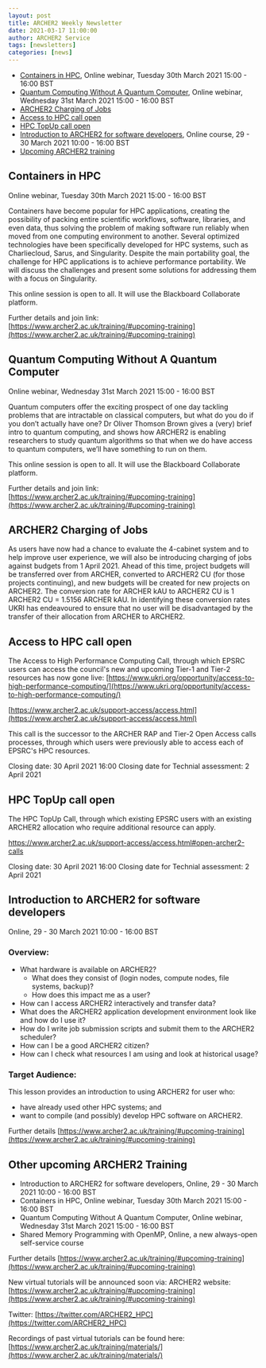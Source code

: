 ```yaml
---
layout: post
title: ARCHER2 Weekly Newsletter
date: 2021-03-17 11:00:00
author: ARCHER2 Service
tags: [newsletters] 
categories: [news]
---
```


- [Containers in HPC](#containers-in-hpc), Online webinar, Tuesday 30th March 2021 15:00 - 16:00 BST 
 - [Quantum Computing Without A Quantum Computer](#quantum-computing-without-a-quantum-computer), Online webinar, Wednesday 31st March 2021 15:00 - 16:00 BST
 - [ARCHER2 Charging of Jobs](#archer2-charging-of-jobs)
- [Access to HPC call open](#access-to-hpc-call-open)
- [HPC TopUp call open](#hpc-topup-call-open)
- [Introduction to ARCHER2 for software developers](#introduction-to-archer2-for-software-developers), Online course, 29 - 30 March 2021 10:00 - 16:00 BST
- [Upcoming ARCHER2 training](#other-upcoming-archer2-training) 


## Containers in HPC 

Online webinar, Tuesday 30th March 2021 15:00 - 16:00 BST 

Containers have become popular for HPC applications, creating the possibility of packing entire scientific workflows, software, libraries, and even data, thus solving the problem of making software run reliably when moved from one computing environment to another. Several optimized technologies have been specifically developed for HPC systems, such as Charliecloud, Sarus, and Singularity. Despite the main portability goal, the challenge for HPC applications is to achieve performance portability. We will discuss the challenges and present some solutions for addressing them with a focus on Singularity.

This online session is open to all. It will use the Blackboard Collaborate platform.

Further details and join link:  [https://www.archer2.ac.uk/training/#upcoming-training](https://www.archer2.ac.uk/training/#upcoming-training)


## Quantum Computing Without A Quantum Computer

Online webinar, Wednesday 31st March 2021 15:00 - 16:00 BST

Quantum computers offer the exciting prospect of one day tackling problems that are intractable on classical computers, but what do you do if you don’t actually have one? Dr Oliver Thomson Brown gives a (very) brief intro to quantum computing, and shows how ARCHER2 is enabling researchers to study quantum algorithms so that when we do have access to quantum computers, we’ll have something to run on them.

This online session is open to all. It will use the Blackboard Collaborate platform.

Further details and join link:  [https://www.archer2.ac.uk/training/#upcoming-training](https://www.archer2.ac.uk/training/#upcoming-training)


## ARCHER2 Charging of Jobs

As users have now had a chance to evaluate the 4-cabinet system and to help improve user experience, we will also be introducing charging of jobs against budgets from 1 April 2021. Ahead of this time, project budgets will be transferred over from ARCHER, converted to ARCHER2 CU (for those projects continuing), and new budgets will be created for new projects on ARCHER2. The conversion rate for ARCHER kAU to ARCHER2 CU is 1 ARCHER2 CU = 1.5156 ARCHER kAU. In identifying these conversion rates UKRI has endeavoured to ensure that no user will be disadvantaged by the transfer of their allocation from ARCHER to ARCHER2. 


## Access to HPC call open

The Access to High Performance Computing Call, through which EPSRC users can access the council's new and upcoming Tier-1 and Tier-2 resources has now gone live:
[https://www.ukri.org/opportunity/access-to-high-performance-computing/](https://www.ukri.org/opportunity/access-to-high-performance-computing/)

[https://www.archer2.ac.uk/support-access/access.html](https://www.archer2.ac.uk/support-access/access.html)

This call is the successor to the ARCHER RAP and Tier-2 Open Access calls processes, through which users were previously able to access each of EPSRC's HPC resources.

Closing date: 30 April 2021 16:00
Closing date for Technial assessment: 2 April 2021


## HPC TopUp call open

The HPC TopUp Call, through which existing EPSRC users with an existing ARCHER2 allocation who require additional resource can apply.

https://www.archer2.ac.uk/support-access/access.html#open-archer2-calls

Closing date: 30 April 2021 16:00
Closing date for Technial assessment: 2 April 2021


## Introduction to ARCHER2 for software developers

Online, 29 - 30 March 2021 10:00 - 16:00 BST

### Overview:

- What hardware is available on ARCHER2?
   - What does they consist of (login nodes, compute nodes, file systems, backup)?
   - How does this impact me as a user?
- How can I access ARCHER2 interactively and transfer data?
- What does the ARCHER2 application development environment look like and how do I use it?
- How do I write job submission scripts and submit them to the ARCHER2 scheduler?
- How can I be a good ARCHER2 citizen?
- How can I check what resources I am using and look at historical usage?

### Target Audience:

This lesson provides an introduction to using ARCHER2 for user who:

- have already used other HPC systems; and
- want to compile (and possibly) develop HPC software on ARCHER2.

Further details [https://www.archer2.ac.uk/training/#upcoming-training](https://www.archer2.ac.uk/training/#upcoming-training)

## Other upcoming ARCHER2 Training


- Introduction to ARCHER2 for software developers, Online, 29 - 30 March 2021 10:00 - 16:00 BST
- Containers in HPC, Online webinar, Tuesday 30th March 2021 15:00 - 16:00 BST 
- Quantum Computing Without A Quantum Computer, Online webinar, Wednesday 31st March 2021 15:00 - 16:00 BST 
- Shared Memory Programming with OpenMP, Online, a new always-open self-service course


Further details [https://www.archer2.ac.uk/training/#upcoming-training](https://www.archer2.ac.uk/training/#upcoming-training)

New virtual tutorials will be announced soon via: ARCHER2 website: [https://www.archer2.ac.uk/training/#upcoming-training](https://www.archer2.ac.uk/training/#upcoming-training)

Twitter: [https://twitter.com/ARCHER2_HPC](https://twitter.com/ARCHER2_HPC)

Recordings of past virtual tutorials can be found here: [https://www.archer2.ac.uk/training/materials/](https://www.archer2.ac.uk/training/materials/)